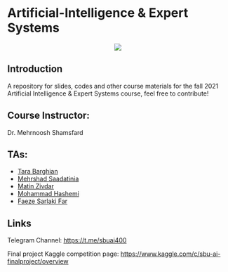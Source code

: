 # Artificial-Intelligence & Expert Systems

<p align="center">
  <img src="https://github.com/SBU-CE/Artificial-Intelligence/blob/main/images/course-logo.jpg">	
</p>

## Introduction

A repository for slides, codes and other course materials for the fall 2021 Artificial Intelligence & Expert Systems course, feel free to contribute!


## Course Instructor:

Dr. Mehrnoosh Shamsfard

## TAs:

* [Tara Barghian](https://github.com/taraBarghian)
* [Mehrshad Saadatinia](https://github.com/mehrshad-sdtn)
* [Matin Zivdar](https://github.com/zivdar001matin)
* [Mohammad Hashemi](https://github.com/mohammadhashemii)
* [Faeze Sarlaki Far](https://github.com/faezesarlakifar)
    

## Links

Telegram Channel: https://t.me/sbuai400

Final project Kaggle competition page: https://www.kaggle.com/c/sbu-ai-finalproject/overview
   

